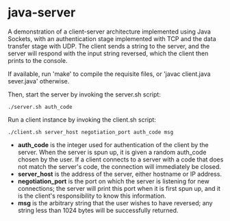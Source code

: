 # java-server

A demonstration of a client-server architecture implemented using Java Sockets, with an authentication stage implemented with TCP and the data transfer stage with UDP. The client sends a string to the server, and the server will respond with the input string reversed, which the client then prints to the console.

If available, run 'make' to compile the requisite files, or 'javac client.java sever.java' otherwise.

Then, start the server by invoking the server.sh script:
```
./server.sh auth_code
```

Run a client instance by invoking the client.sh script:
```
./client.sh server_host negotiation_port auth_code msg
```

* __auth_code__ is the integer used for authentication of the client by the server. When the server is spun up, it is given a random auth_code chosen by the user. If a client connects to a server with a code that does not match the server's code, the connection will immediately be closed.
* __server_host__ is the address of the server, either hostname or IP address.
* __negotiation_port__ is the port on which the server is listening for new connections; the server will print this port when it is first spun up, and it is the client's responsibility to know this information.
* __msg__ is the arbitrary string that the user wishes to have reversed; any string less than 1024 bytes will be successfully returned.